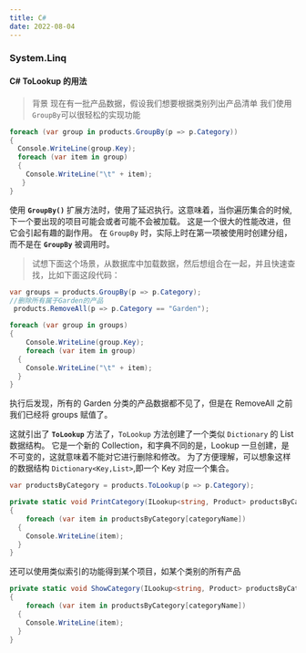 ```yaml
---
title: C#
date: 2022-08-04
---
```

### System.Linq
#### C# ToLookup 的用法
> 背景
> 现在有一批产品数据，假设我们想要根据类别列出产品清单
> 我们使用 `GroupBy`可以很轻松的实现功能
```csharp
foreach (var group in products.GroupBy(p => p.Category))
{
  Console.WriteLine(group.Key);
  foreach (var item in group)
  {
    Console.WriteLine("\t" + item);
   }
}
```
使用 **`GroupBy()`** 扩展方法时，使用了延迟执行。这意味着，当你遍历集合的时候,下一个要出现的项目可能会或者可能不会被加载。 这是一个很大的性能改进，但它会引起有趣的副作用。
在 `GroupBy` 时，实际上时在第一项被使用时创建分组，而不是在 **`GroupBy`** 被调用时。


> 试想下面这个场景，从数据库中加载数据，然后想组合在一起，并且快速查找，比如下面这段代码：
```csharp
var groups = products.GroupBy(p => p.Category);
//删除所有属于Garden的产品
 products.RemoveAll(p => p.Category == "Garden");

foreach (var group in groups)
{
    Console.WriteLine(group.Key);
    foreach (var item in group)
  {
    Console.WriteLine("\t" + item);
  }
}
```
执行后发现，所有的 Garden 分类的产品数据都不见了，但是在 RemoveAll 之前我们已经将 groups 赋值了。

这就引出了 **`ToLookup`** 方法了，`ToLookup` 方法创建了一个类似 `Dictionary` 的 List 数据结构。 它是一个新的 Collection，和字典不同的是，Lookup 一旦创建，是不可变的，这就意味着不能对它进行删除和修改。
为了方便理解，可以想象这样的数据结构 `Dictionary<Key,List>`,即一个 Key 对应一个集合。
```csharp
var productsByCategory = products.ToLookup(p => p.Category);

private static void PrintCategory(ILookup<string, Product> productsByCategory,string categoryName)
{
    foreach (var item in productsByCategory[categoryName])
  {
    Console.WriteLine(item);
  }
}
```
还可以使用类似索引的功能得到某个项目，如某个类别的所有产品
```csharp
private static void ShowCategory(ILookup<string, Product> productsByCategory,string categoryName)
{
    foreach (var item in productsByCategory[categoryName])
  {
    Console.WriteLine(item);
  }
}
```
